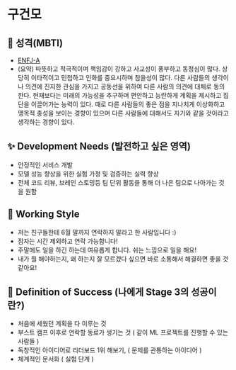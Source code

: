 # 구건모

## 🥸 성격(MBTI)      
- [ENFJ-A](https://www.16personalities.com/ko/%EC%84%B1%EA%B2%A9%EC%9C%A0%ED%98%95-enfj)   
- (요약) 따뜻하고 적극적이며 책임감이 강하고 사교성이 풍부하고 동정심이 많다. 상당히 이타적이고 민첩하고 인화를 중요시하며 참을성이 많다. 다른 사람들의 생각이나 의견에 진지한 관심을 가지고 공동선을 위하여 다른 사람의 의견에 대체로 동의한다. 현재보다는 미래의 가능성을 추구하며 편안하고 능란하게 계획을 제시하고 집단을 이끌어가는 능력이 있다. 때로 다른 사람들의 좋은 점을 지나치게 이상화하고 맹목적 충성을 보이는 경향이 있으며 다른 사람들에 대해서도 자기와 같을 것이라고 생각하는 경향이 있다.    
   
## ✨ Development Needs (발전하고 싶은 영역)   
- 안정적인 서비스 개발  
- 모델 성능 향상을 위한 실험 가정 및 검증하는 실력 향상   
- 전체 코드 리뷰, 브레인 스토밍등 팀 단위 활동을 통해 더 나은 팀으로 나아가는 것을 원함    

## 👋 Working Style   
- 저는 친구들한테 6월 말까지 연락하지 말라고 한 사람입니다 :)   
- 잠자는 시간 제외하고 연락 가능합니다!   
- 주말에도 일을 하긴 하는데 여유롭게 합니다. 쉬는 느낌으로 일을 해요!   
- 내가 뭘 해야하는지, 왜 하는지 잘 모르겠다 싶으면 바로 소통해서 해결하면 좋을 것 같아요!  

## 🌈  Definition of Success (나에게 Stage 3의 성공이란?)   
- 처음에 세웠던 계획을 다 이루는 것   
- 부스트 캠프 이후로 연락할 동료가 생기는 것 ( 같이 ML 프로젝트를 진행할 수 있는 사람들 )   
- 독창적인 아이디어로 리더보드 1위 해보기, ( 문제를 관통하는 아이디어 )   
- 체계적인 문서화 ( 실험 단계 )   

